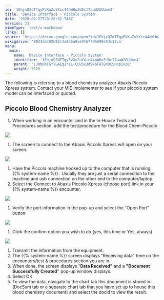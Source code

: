 ```yaml
---
id: '1EhjxQZdTTqyFVXuZuYXic44oWHuZd0cI7auW2GUUme4'
title: 'Device Interface - Piccolo System'
date: '2020-02-27T20:28:32.748Z'
version: 23
mimeType: 'text/x-markdown'
links: []
source: 'https://drive.google.com/open?id=1EhjxQZdTTqyFVXuZuYXic44oWHuZd0cI7auW2GUUme4'
wikigdrive: '8934ab392b82c3a1d5a8ae9fb7795d99e93c12ca'
menu:
  main:
    name: 'Device Interface - Piccolo System'
    identifier: '1EhjxQZdTTqyFVXuZuYXic44oWHuZd0cI7auW2GUUme4'
    parent: '1J0bDKTGYlGAEqJraL-CUB3x3d976F4lBdUCSRKpIv2Q'
    weight: 5520
---
```

The following is referring to a blood chemistry analyzer Abaxis Piccolo Xpress system. Contact your MIE Implementer to see if your piccolo system model can be interfaced or quoted.
  
## Piccolo Blood Chemistry Analyzer  

1. When working in an encounter and in the In-House Tests and Procedures section, add the test/procedure for the Blood Chem-Piccolo
  
![](../device-interface-piccolo-system.assets/1000020100000300000000C7B235E13255192CC8.png)  

1. The screen to connect to the Abaxis Piccolo Xpress will open on your screen.
  
![](../device-interface-piccolo-system.assets/1000020100000465000000DB2AA06F9CCF864FBD.png)  

1. Have the Piccolo machine hooked up to the computer that is running {{% system-name %}} . Usually they are just a serial connection to the machine and usb connection on the other end to the computer/laptop.
2. Select the Connect to Abaxis Piccolo Xpress (choose port) link in your {{% system-name %}} encounter.
  
![](../device-interface-piccolo-system.assets/1000020100000313000000F679F656F06C21FD7A.png)  

1. Verify the port information in the pop-up and select the "Open Port" button
  
![](../device-interface-piccolo-system.assets/100002010000021D00000075B35C9FCD426E9663.png)  

1. Click the confirm option you wish to do (yes, this time or Yes, always)
  
![](../device-interface-piccolo-system.assets/100002010000018E000000761AA5B1C8C1FABEA5.png)  

1. Transmit the information from the equipment.
2. The {{% system-name %}} screen displays "Receiving data" here on the encounters/test & procedures section you are in.
3. When done, the screen displays "<strong>Data Received"</strong> and a <strong>"Document Successfully Created"</strong> pop-up window displays.
4. Select OK
5. To view the data, navigate to the chart tab this document is stored in (DocSum tab or a separate chart tab that you have set up to house this blood chemistry document) and select the docid to view the result.
